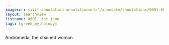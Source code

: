 ```yaml
---
imagescr: <iiif-annotation annotationurl="/annotate/annotations/0001-006.json" styling="image_only:true"></iiif-annotation>
layout: searchview
listname: 0001-list.json
tags: [greek_mythology]
---
```

Andromeda, the chained woman.